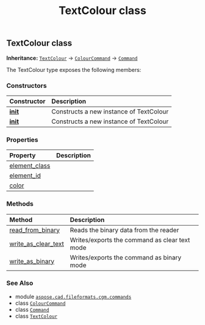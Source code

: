 ﻿---
title: TextColour class
second_title: Aspose.CAD for Python via .NET API References
description: 
type: docs
weight: 1680
url: /python-net/aspose.cad.fileformats.cgm.commands/textcolour/
is_root: false
---

## TextColour class



**Inheritance:** [`TextColour`](/cad/python-net/aspose.cad.fileformats.cgm.commands/textcolour) → 
[`ColourCommand`](/cad/python-net/aspose.cad.fileformats.cgm.commands/colourcommand) → 
[`Command`](/cad/python-net/aspose.cad.fileformats.cgm.commands/command)



The TextColour type exposes the following members:

### Constructors
| Constructor | Description |
| :- | :- |
| [__init__](/cad/python-net/aspose.cad.fileformats.cgm.commands/textcolour/__init__/#aspose.cad.fileformats.cgm.CgmFile) | Constructs a new instance of TextColour |
| [__init__](/cad/python-net/aspose.cad.fileformats.cgm.commands/textcolour/__init__/#aspose.cad.fileformats.cgm.CgmFile-aspose.cad.fileformats.cgm.classes.CgmColor) | Constructs a new instance of TextColour |


### Properties
| Property | Description |
| :- | :- |
| [element_class](/cad/python-net/aspose.cad.fileformats.cgm.commands/textcolour/element_class) |  |
| [element_id](/cad/python-net/aspose.cad.fileformats.cgm.commands/textcolour/element_id) |  |
| [color](/cad/python-net/aspose.cad.fileformats.cgm.commands/textcolour/color) |  |


### Methods
| Method | Description |
| :- | :- |
| [read_from_binary](/cad/python-net/aspose.cad.fileformats.cgm.commands/textcolour/read_from_binary/#aspose.cad.fileformats.cgm.IBinaryReader) | Reads the binary data from the reader |
| [write_as_clear_text](/cad/python-net/aspose.cad.fileformats.cgm.commands/textcolour/write_as_clear_text/#aspose.cad.fileformats.cgm.IClearTextWriter) | Writes/exports the command as clear text mode |
| [write_as_binary](/cad/python-net/aspose.cad.fileformats.cgm.commands/textcolour/write_as_binary/#aspose.cad.fileformats.cgm.IBinaryWriter) | Writes/exports the command as binary mode |



### See Also
* module [`aspose.cad.fileformats.cgm.commands`](..)
* class [`ColourCommand`](/cad/python-net/aspose.cad.fileformats.cgm.commands/colourcommand)
* class [`Command`](/cad/python-net/aspose.cad.fileformats.cgm.commands/command)
* class [`TextColour`](/cad/python-net/aspose.cad.fileformats.cgm.commands/textcolour)

